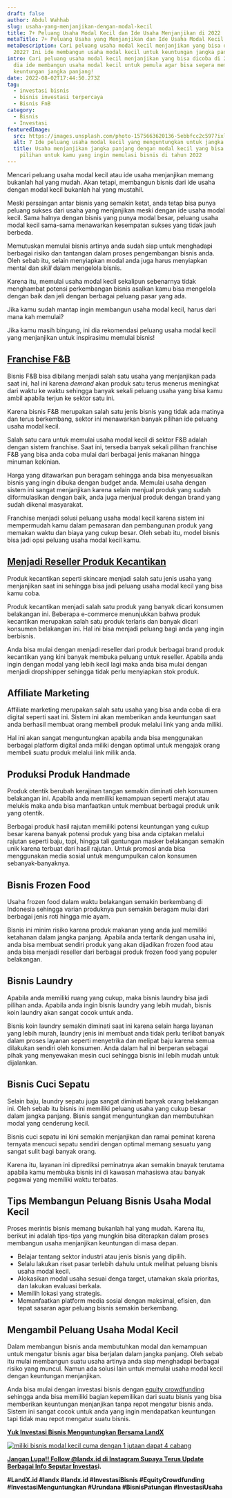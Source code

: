 ```yaml
---
draft: false
author: Abdul Wahhab
slug: usaha-yang-menjanjikan-dengan-modal-kecil
title: 7+ Peluang Usaha Modal Kecil dan Ide Usaha Menjanjikan di 2022
metaTitle: 7+ Peluang Usaha yang Menjanjikan dan Ide Usaha Modal Kecil di 2022
metaDescription: Cari peluang usaha modal kecil menjanjikan yang bisa dicoba di
  2022? Ini ide membangun usaha modal kecil untuk keuntungan jangka panjang!
intro: Cari peluang usaha modal kecil menjanjikan yang bisa dicoba di 2022? Ini
  dia ide membangun usaha modal kecil untuk pemula agar bisa segera membangun
  keuntungan jangka panjang!
date: 2022-08-02T17:44:50.273Z
tag:
  - investasi bisnis
  - bisnis investasi terpercaya
  - Bisnis FnB
category:
  - Bisnis
  - Investasi
featuredImage:
  src: https://images.unsplash.com/photo-1575663620136-5ebbfcc2c597?ixlib=rb-1.2.1&ixid=MnwxMjA3fDB8MHxwaG90by1wYWdlfHx8fGVufDB8fHx8&auto=format&fit=crop&w=1470&q=80
  alt: 7 Ide peluang usaha modal kecil yang menguntungkan untuk jangka panjang anda
  title: Usaha menjanjikan jangka panjang dengan modal kecil yang bisa jadi
    pilihan untuk kamu yang ingin memulasi bisnis di tahun 2022
---
```

Mencari peluang usaha modal kecil atau ide usaha menjanjikan memang bukanlah hal yang mudah. Akan tetapi, membangun bisnis dari ide usaha dengan modal kecil bukanlah hal yang mustahil.

Meski persaingan antar bisnis yang semakin ketat, anda tetap bisa punya peluang sukses dari usaha yang menjanjikan meski dengan ide usaha modal kecil. Sama halnya dengan bisnis yang punya modal besar, peluang usaha modal kecil sama-sama menawarkan kesempatan sukses yang tidak jauh berbeda. 

Memutuskan memulai bisnis artinya anda sudah siap untuk menghadapi berbagai risiko dan tantangan dalam proses pengembangan bisnis anda. Oleh sebab itu, selain menyiapkan modal anda juga harus menyiapkan mental dan *skill* dalam mengelola bisnis.

Karena itu, memulai usaha modal kecil sekalipun sebenarnya tidak menghambat potensi perkembangan bisnis asalkan kamu bisa mengelola dengan baik dan jeli dengan berbagai peluang pasar yang ada.

Jika kamu sudah mantap ingin membangun usaha modal kecil, harus dari mana kah memulai?

Jika kamu masih bingung, ini dia rekomendasi peluang usaha modal kecil yang menjanjikan untuk inspirasimu memulai bisnis!

## [Franchise F&B](https://landx.id/project/?utm_source=Blog&utm_medium=organic+keyword&utm_campaign=blog&utm_id=Blog)

Bisnis F&B bisa dibilang menjadi salah satu usaha yang menjanjikan pada saat ini, hal ini karena *demand* akan produk satu terus menerus meningkat dari waktu ke waktu sehingga banyak sekali peluang usaha yang bisa kamu ambil apabila terjun ke sektor satu ini. 

Karena bisnis F&B merupakan salah satu jenis bisnis yang tidak ada matinya dan terus berkembang, sektor ini menawarkan banyak pilihan ide peluang usaha modal kecil. 

Salah satu cara untuk memulai usaha modal kecil di sektor F&B adalah dengan sistem franchise. Saat ini, tersedia banyak sekali pilihan franchise F&B yang bisa anda coba mulai dari berbagai jenis makanan hingga minuman kekinian.

Harga yang ditawarkan pun beragam sehingga anda bisa menyesuaikan bisnis yang ingin dibuka dengan budget anda. Memulai usaha dengan sistem ini sangat menjanjikan karena selain menjual produk yang sudah diformulasikan dengan baik, anda juga menjual produk dengan brand yang sudah dikenal masyarakat.

Franchise menjadi solusi peluang usaha modal kecil karena sistem ini mempermudah kamu dalam pemasaran dan pembangunan produk yang memakan waktu dan biaya yang cukup besar. Oleh sebab itu, model bisnis bisa jadi opsi peluang usaha modal kecil kamu.

## [Menjadi Reseller Produk Kecantikan](<## https://landx.id/project/?utm_source=Blog&utm_medium=organic+keyword&utm_campaign=blog&utm_id=Blog>)

Produk kecantikan seperti skincare menjadi salah satu jenis usaha yang menjanjikan saat ini sehingga bisa jadi peluang usaha modal kecil yang bisa kamu coba.

Produk kecantikan menjadi salah satu produk yang banyak dicari konsumen belakangan ini. Beberapa e-commerce menunjukkan bahwa produk kecantikan merupakan salah satu produk terlaris dan banyak dicari konsumen belakangan ini. Hal ini bisa menjadi peluang bagi anda yang ingin berbisnis.

Anda bisa mulai dengan menjadi reseller dari produk berbagai brand produk kecantikan yang kini banyak membuka peluang untuk reseller. Apabila anda ingin dengan modal yang lebih kecil lagi maka anda bisa mulai dengan menjadi dropshipper sehingga tidak perlu menyiapkan stok produk.

## Affiliate Marketing

Affiliate marketing merupakan salah satu usaha yang bisa anda coba di era digital seperti saat ini. Sistem ini akan memberikan anda keuntungan saat anda berhasil membuat orang membeli produk melalui link yang anda miliki.

Hal ini akan sangat menguntungkan apabila anda bisa menggunakan berbagai platform digital anda miliki dengan optimal untuk mengajak orang membeli suatu produk melalui link milik anda.

## Produksi Produk Handmade

Produk otentik berubah kerajinan tangan semakin diminati oleh konsumen belakangan ini. Apabila anda memiliki kemampuan seperti merajut atau melukis maka anda bisa manfaatkan untuk membuat berbagai produk unik yang otentik.

Berbagai produk hasil rajutan memiliki potensi keuntungan yang cukup besar karena banyak potensi produk yang bisa anda ciptakan melalui rajutan seperti baju, topi, hingga tali gantungan masker belakangan semakin unik karena terbuat dari hasil rajutan. Untuk promosi anda bisa menggunakan media sosial untuk mengumpulkan calon konsumen sebanyak-banyaknya.

## Bisnis Frozen Food

Usaha frozen food dalam waktu belakangan semakin berkembang di Indonesia sehingga varian produknya pun semakin beragam mulai dari berbagai jenis roti hingga mie ayam.

Bisnis ini minim risiko karena produk makanan yang anda jual memiliki ketahanan dalam jangka panjang. Apabila anda tertarik dengan usaha ini, anda bisa membuat sendiri produk yang akan dijadikan frozen food atau anda bisa menjadi reseller dari berbagai produk frozen food yang populer belakangan.

## Bisnis Laundry

Apabila anda memiliki ruang yang cukup, maka bisnis laundry bisa jadi pilihan anda. Apabila anda ingin bisnis laundry yang lebih mudah, bisnis koin laundry akan sangat cocok untuk anda.

Bisnis koin laundry semakin diminati saat ini karena selain harga layanan yang lebih murah, laundry jenis ini membuat anda tidak perlu terlibat banyak dalam proses layanan seperti menyetrika dan melipat baju karena semua dilakukan sendiri oleh konsumen. Anda dalam hal ini berperan sebagai pihak yang menyewakan mesin cuci sehingga bisnis ini lebih mudah untuk dijalankan.

## Bisnis Cuci Sepatu

Selain baju, laundry sepatu juga sangat diminati banyak orang belakangan ini. Oleh sebab itu bisnis ini memiliki peluang usaha yang cukup besar dalam jangka panjang. Bisnis sangat menguntungkan dan membutuhkan modal yang cenderung kecil.

Bisnis cuci sepatu ini kini semakin menjanjikan dan ramai peminat karena ternyata mencuci sepatu sendiri dengan optimal memang sesuatu yang sangat sulit bagi banyak orang. 

Karena itu, layanan ini diprediksi peminatnya akan semakin bnayak terutama apabila kamu membuka bisnis ini di kawasan mahasiswa atau banyak pegawai yang memiliki waktu terbatas.

## Tips Membangun Peluang Bisnis Usaha Modal Kecil

Proses merintis bisnis memang bukanlah hal yang mudah. Karena itu, berikut ini adalah tips-tips yang mungkin bisa diterapkan dalam proses membangun usaha menjanjikan keuntungan di masa depan.

* Belajar tentang sektor industri atau jenis bisnis yang dipilih.
* Selalu lakukan riset pasar terlebih dahulu untuk melihat peluang bisnis usaha modal kecil.
* Alokasikan modal usaha sesuai denga target, utamakan skala prioritas, dan lakukan evaluasi berkala.
* Memilih lokasi yang strategis.
* Memanfaatkan platform media sosial dengan maksimal, efisien, dan tepat sasaran agar peluang bisnis semakin berkembang. 



## Mengambil Peluang Usaha Modal Kecil

Dalam membangun bisnis anda membutuhkan modal dan kemampuan untuk mengatur bisnis agar bisa berjalan dalam jangka panjang. Oleh sebab itu mulai membangun suatu usaha artinya  anda siap menghadapi berbagai risiko yang muncul. Namun ada solusi lain untuk memulai usaha modal kecil dengan keuntungan menjanjikan.

Anda bisa mulai dengan investasi bisnis dengan [equity crowdfunding](https://landx.id/project/?utm_source=Blog&utm_medium=organic+keyword&utm_campaign=blog&utm_id=Blog) sehingga anda bisa memiliki bagian kepemilikan dari suatu bisnis yang bisa memberikan  keuntungan menjanjikan tanpa repot mengatur bisnis anda. Sistem ini sangat cocok untuk anda yang ingin mendapatkan keuntungan tapi tidak mau repot mengatur suatu bisnis.

**[Yuk Investasi Bisnis Menguntungkan Bersama LandX](https://landx.id/project/?utm_source=Blog&utm_medium=organic+keyword&utm_campaign=blog&utm_id=Blog)**

[![miliki bisnis modal kecil cuma dengan 1 jutaan dapat 4 cabang ](https://accountgram-production.sfo2.cdn.digitaloceanspaces.com/landx_ghost/2021/11/jadi-owner-bisnis-hanya-1-jutaan-dengan-cuan-yang-sangat-menjanjikan.png)](https://landx.id/project/?utm_source=Blog&utm_medium=organic+keyword&utm_campaign=blog&utm_id=Blog)

**[Jangan Lupa!! Follow @landx.id di Instagram Supaya Terus Update Berbagai Info Seputar Investas](https://instagram.com/landx.id?utm_medium=copy_link)i.**

**\#LandX.id    #landx         #landx.id    #InvestasiBisnis    #EquityCrowdfunding    #InvestasiMenguntungkan    #Urundana    #BisnisPatungan    #InvestasiUsaha**